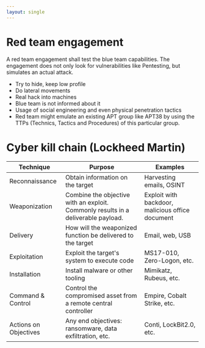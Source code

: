 ```yaml
---
layout: single
---
```


# Red team engagement

A red team engagement shall test the blue team capabilities. The engagement does not only look for vulnerabilities like
Pentesting, but simulates an actual attack.

* Try to hide, keep low profile
* Do lateral movements
* Real hack into machines
* Blue team is not informed about it
* Usage of social engineering and even physical penetration tactics
* Red team might emulate an existing APT group like APT38 by using the TTPs (Technics, Tactics and Procedures) of this
  particular group.

# Cyber kill chain (Lockheed Martin)

| Technique 	           | Purpose                                                                           | 	Examples                                        |
|-----------------------|-----------------------------------------------------------------------------------|--------------------------------------------------| 
| Reconnaissance        | Obtain information on the target                                                  | Harvesting emails, OSINT                         |
| Weaponization         | Combine the objective with an exploit. Commonly results in a deliverable payload. | Exploit with backdoor, malicious office document |
| Delivery              | How will the weaponized function be delivered to the target 	                     | Email, web, USB                                  |
| Exploitation          | Exploit the target's system to execute code                                       | MS17-010, Zero-Logon, etc.                       |
| Installation          | Install malware or other tooling                                                  | Mimikatz, Rubeus, etc.                           |
| Command & Control     | Control the compromised asset from a remote central controller                    | Empire, Cobalt Strike, etc.                      |
| Actions on Objectives | Any end objectives: ransomware, data exfiltration, etc.                           | Conti, LockBit2.0, etc.                          |


